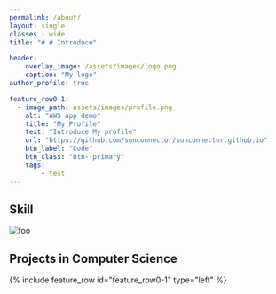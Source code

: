 ```yaml
---
permalink: /about/
layout: single
classes : wide
title: "# # Introduce"

header:
    overlay_image: /assets/images/logo.png
    caption: "My logo"
author_profile: true

feature_row0-1:
  - image_path: assets/images/profile.png
    alt: "AWS app demo"
    title: "My Profile"
    text: "Introduce My profile"
    url: "https://github.com/sunconnector/sunconnector.github.io"
    btn_label: "Code"
    btn_class: "btn--primary"
    tags:
        - test
---
```


## Skill

![foo](https://img1.daumcdn.net/thumb/R1280x0/?scode=mtistory2&fname=https%3A%2F%2Fblog.kakaocdn.net%2Fdn%2FdWuPGX%2FbtsCMylVo24%2F4orkbxP1a89CsZaUhY1aAK%2Fimg.png
)

## Projects in Computer Science

{% include feature_row id="feature_row0-1" type="left" %}
<a name="Gifify AWS app"></a>